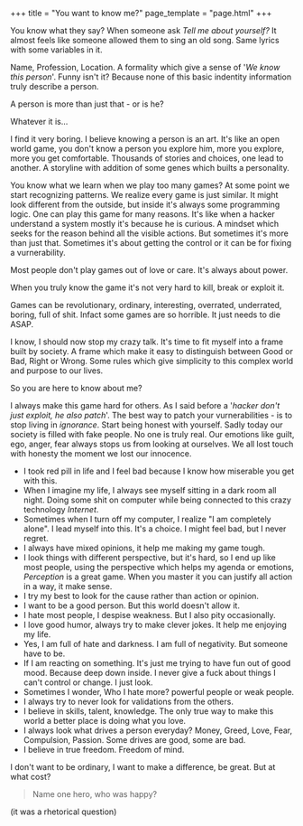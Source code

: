 +++
title = "You want to know me?"
page_template = "page.html"
+++


You know what they say? When someone ask *Tell me about yourself?*
It almost feels like someone allowed them to sing an old song.
Same lyrics with some variables in it.

Name, Profession, Location.
A formality which give a sense of '*We know this person*'.
Funny isn't it? Because none of this basic indentity information truly describe a person.

A person is more than just that - or is he?

Whatever it is...

I find it very boring.
I believe knowing a person is an art. It's like an open world game,
you don't know a person you explore him, more you explore, more you get comfortable.
Thousands of stories and choices, one lead to another.
A storyline with addition of some genes which builts a personality.

You know what we learn when we play too many games?
At some point we start recognizing patterns. We realize every game is just similar.
It might look different from the outside, but inside it's always some programming logic.
One can play this game for many reasons.
It's like when a hacker understand a system mostly it's because he is curious.
A mindset which seeks for the reason behind all the visible actions.
But sometimes it's more than just that. Sometimes it's about getting the control
or it can be for fixing a vurnerability.

Most people don't play games out of love or care.
It's always about power.

When you truly know the game it's not very hard to kill, break or exploit it.

Games can be revolutionary, ordinary, interesting, overrated, underrated, boring, full of shit.
Infact some games are so horrible. It just needs to die ASAP.

I know, I should now stop my crazy talk.
It's time to fit myself into a frame built by society.
A frame which make it easy to distinguish between Good or Bad, Right or Wrong.
Some rules which give simplicity to this complex world and purpose to our lives.

So you are here to know about me?

I always make this game hard for others.
As I said before a '*hacker don't just exploit, he also patch*'. The best way to patch your vurnerabilities -
is to stop living in *ignorance*. Start being honest with yourself.
Sadly today our society is filled with fake people. No one is truly real.
Our emotions like guilt, ego, anger, fear always stops us from looking at ourselves.
We all lost touch with honesty the moment we lost our innocence.

- I took red pill in life and I feel bad because I know how miserable you get with this.
- When I imagine my life, I always see myself sitting in a dark room all night.
  Doing some shit on computer while being connected to this crazy technology *Internet*.
- Sometimes when I turn off my computer, I realize "I am completely alone". I lead myself into this.
  It's a choice. I might feel bad, but I never regret.
- I always have mixed opinions, it help me making my game tough. 
- I look things with different perspective, but it's hard, so I end up like most people, using the perspective
  which helps my agenda or emotions, *Perception* is a great game. When you master it you can justify all action
  in a way, it make sense.
- I try my best to look for the cause rather than action or opinion.
- I want to be a good person. But this world doesn't allow it.
- I hate most people, I despise weakness. But I also pity occasionally.
- I love good humor, always try to make clever jokes. It help me enjoying my life.
- Yes, I am full of hate and darkness. I am full of negativity. But someone have to be.
- If I am reacting on something. It's just me trying to have fun out of good mood. Because deep down inside.
  I never give a fuck about things I can't control or change. I just look.
- Sometimes I wonder, Who I hate more? powerful people or weak people.
- I always try to never look for validations from the others.
- I believe in skills, talent, knowledge. The only true way to make this world a
  better place is doing what you love.
- I always look what drives a person everyday?
  Money, Greed, Love, Fear, Compulsion, Passion. Some drives are good, some are bad.
- I believe in true freedom. Freedom of mind.

I don't want to be ordinary, I want to make a difference, be great. But at what cost?
> Name one hero, who was happy?

(it was a rhetorical question)











